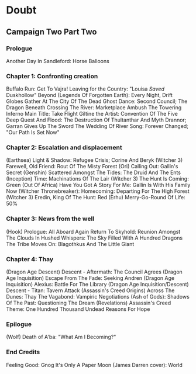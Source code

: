 # Doubt
## Campaign Two Part Two
### Prologue

Another Day In Sandleford: Horse Balloons

### Chapter 1: Confronting creation

Buffalo Run: Get To Vajra!
Leaving for the Country: "Louisa *Saved* Duskhollow"
Beyond (Legends Of Forgotten Earth): Every Night, Drift Globes Gather At The City Of The Dead
Ghost Dance: Second Council; The Dragon Beneath
Crossing The River: Marketplace Ambush
The Towering Inferno Main Title: Take Flight
Giltine the Artist: Convention Of The Five
Deep Quest And Flood: The Destruction Of Thultanthar And Myth Drannor; Garran Gives Up The Sword
The Wedding Of River Song: Forever Changed; "Our Path Is Set Now"

### Chapter 2: Escalation and displacement

(Earthsea) Light & Shadow: Refugee Crisis; Corine And Beryk
(Witcher 3) Farewell, Old Friend: Rout Of The Misty Forest
(Ori) Calling Out: Gallin's Secret
(Genshin) Scattered Amongst The Tides: The Druid And The Ents
(Inception) Time: Machinations Of The Lair
(Witcher 3) The Hunt Is Coming: Green
(Out Of Africa) Have You Got A Story For Me: Gallin Is With His Family Now
(Witcher Thronebreaker): Homecoming: Departing For The High Forest
(Witcher 3) Eredin, King Of The Hunt: Red
(Erhu) Merry-Go-Round Of Life: 50%

### Chapter 3: News from the well

(Hook) Prologue: All Aboard Again
Return To Skyhold: Reunion Amongst The Clouds
In Hushed Whispers: The Sky Filled With A Hundred Dragons
The Tribe Moves On: Blagothkus And The Little Giant

### Chapter 4: Thay

(Dragon Age Descent) Descent - Aftermath: The Council Agrees
(Dragon Age Inquisition) Escape From The Fade: Seeking Andren
(Dragon Age Inquisition) Alexius: Battle For The Library
(Dragon Age Inquisition/Descent) Descent - Titan: Tavern Attack
(Assassin's Creed Origins) Across The Dunes: Thay
The Vagabond: Vampiric Negotiations
(Ash of Gods): Shadows Of The Past: Questioning The Dream
(Revelations) Assassin's Creed Theme: One Hundred Thousand Undead Reasons For Hope

### Epilogue

(Wolf) Death of A'ba: "What Am I Becoming?"

### End Credits

Feeling Good: Gnog
It's Only A Paper Moon (James Darren cover): World
